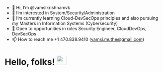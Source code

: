 - 👋 Hi, I’m @vamsikrishnamvk
- 👀 I’m interested in System/Security/Administration
- 🌱 I’m currently learning Cloud-DevSecOps principles and also pursuing my Masters in Information Systems (Cybersecurity)
- 👐 Open to opportunities in roles Security Engineer, CloudDevOps, DevSecOps
- 📫 How to reach me +1 470.838.9410 (vamsi.muthe@gmail.com)
# Hello, folks! <img src="https://raw.githubusercontent.com/MartinHeinz/MartinHeinz/master/wave.gif" width="30px">
